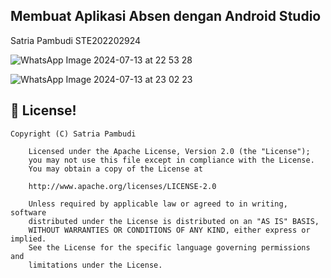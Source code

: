 ## Membuat Aplikasi Absen dengan Android Studio

Satria Pambudi STE202202924

![WhatsApp Image 2024-07-13 at 22 53 28](https://github.com/user-attachments/assets/af874584-6b8b-47b1-a7d3-fc568c86fba6)

![WhatsApp Image 2024-07-13 at 23 02 23](https://github.com/user-attachments/assets/98e253f9-303c-4066-963e-f09d9881fed2)



## 📄 License!


```
Copyright (C) Satria Pambudi

    Licensed under the Apache License, Version 2.0 (the "License");
    you may not use this file except in compliance with the License.
    You may obtain a copy of the License at

    http://www.apache.org/licenses/LICENSE-2.0

    Unless required by applicable law or agreed to in writing, software
    distributed under the License is distributed on an "AS IS" BASIS,
    WITHOUT WARRANTIES OR CONDITIONS OF ANY KIND, either express or implied.
    See the License for the specific language governing permissions and
    limitations under the License.

```

